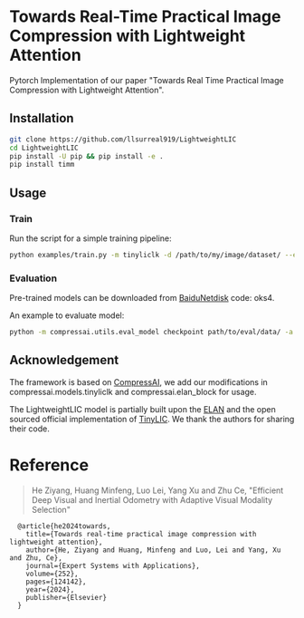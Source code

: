 # Towards Real-Time Practical Image Compression with Lightweight Attention
Pytorch Implementation of our paper "Towards Real Time Practical Image Compression with Lightweight Attention".

## Installation

```bash
git clone https://github.com/llsurreal919/LightweightLIC
cd LightweightLIC
pip install -U pip && pip install -e .
pip install timm
```

## Usage

### Train

Run the script for a simple training pipeline:
```bash
python examples/train.py -m tinyliclk -d /path/to/my/image/dataset/ --epochs 400 -lr 1e-4 --batch-size 8 --lambda 0.0018 --cuda --save
```

### Evaluation
Pre-trained models can be downloaded from [BaiduNetdisk](https://pan.baidu.com/s/1sSCJzXmkOSoImy2QH1KIKw?pwd=oks4) code: oks4.

An example to evaluate model:
```bash
python -m compressai.utils.eval_model checkpoint path/to/eval/data/ -a tinyliclk -p path/to/pretrained/model --cuda
```

## Acknowledgement
The framework is based on [CompressAI](https://github.com/InterDigitalInc/CompressAI/), we add our modifications in compressai.models.tinyliclk and compressai.elan_block for usage.

The LightweightLIC model is partially built upon the [ELAN](https://github.com/xindongzhang/ELAN) and the open sourced official implementation of [TinyLIC](https://github.com/lumingzzz/TinyLIC). We thank the authors for sharing their code.

# Reference
> He Ziyang, Huang Minfeng, Luo Lei, Yang Xu and Zhu Ce, "Efficient Deep Visual and Inertial Odometry with Adaptive Visual Modality Selection"
```
  @article{he2024towards,
    title={Towards real-time practical image compression with lightweight attention},
    author={He, Ziyang and Huang, Minfeng and Luo, Lei and Yang, Xu and Zhu, Ce},
    journal={Expert Systems with Applications},
    volume={252},
    pages={124142},
    year={2024},
    publisher={Elsevier}
  }
```
